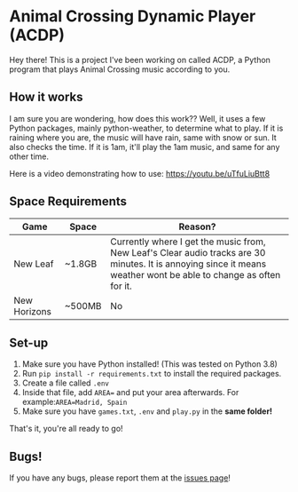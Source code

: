 # Animal Crossing Dynamic Player (ACDP)
Hey there! This is a project I've been working on called ACDP, a Python program that plays Animal Crossing music according to you.
## How it works
I am sure you are wondering, how does this work??
Well, it uses a few Python packages, mainly python-weather, to determine what to play.
If it is raining where you are, the music will have rain, same with snow or sun. It also checks the time. If it is 1am, it'll play the 1am music, and same for any other time.

Here is a video demonstrating how to use: https://youtu.be/uTfuLiuBtt8
## Space Requirements
| Game         | Space  | Reason? |
| ------------ | ------ | ------- |
| New Leaf     | ~1.8GB | Currently where I get the music from, New Leaf's Clear audio tracks are 30 minutes. It is annoying since it means weather wont be able to change as often for it. |
| New Horizons | ~500MB | No |
## Set-up
1. Make sure you have Python installed! (This was tested on Python 3.8)
2. Run `pip install -r requirements.txt` to install the required packages.
3. Create a file called `.env`
4. Inside that file, add `AREA=` and put your area afterwards.
For example:`AREA=Madrid, Spain`
5. Make sure you have `games.txt`, `.env` and `play.py` in the **same folder!**

That's it, you're all ready to go!
## Bugs!
If you have any bugs, please report them at the [issues page](https://github.com/scor57/ACDP/issues)!